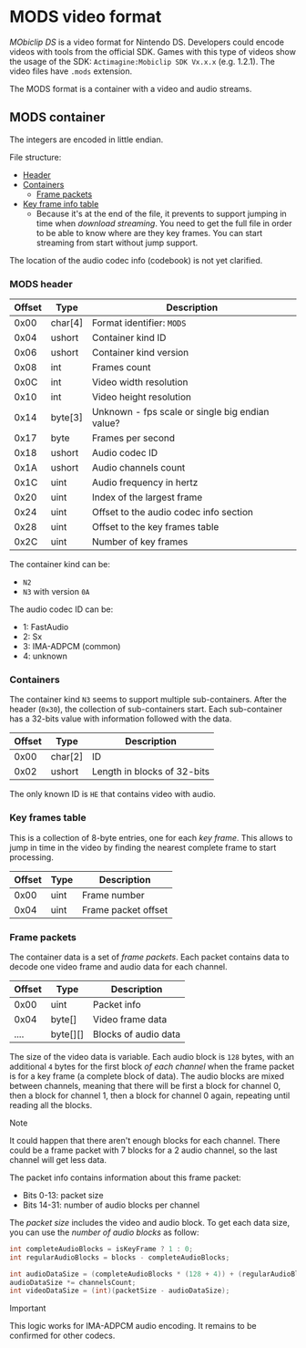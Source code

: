 # MODS video format

_MObiclip DS_ is a video format for Nintendo DS. Developers could encode videos
with tools from the official SDK. Games with this type of videos show the usage
of the SDK: `Actimagine:Mobiclip SDK Vx.x.x` (e.g. 1.2.1). The video files have
`.mods` extension.

The MODS format is a container with a video and audio streams.

## MODS container

The integers are encoded in little endian.

File structure:

- [Header](#mods-header)
- [Containers](#containers)
  - [Frame packets](#frame-packets)
- [Key frame info table](#key-frames-table)
  - Because it's at the end of the file, it prevents to support jumping in time
    when _download streaming_. You need to get the full file in order to be able
    to know where are they key frames. You can start streaming from start
    without jump support.

The location of the audio codec info (codebook) is not yet clarified.

### MODS header

| Offset | Type    | Description                                     |
| ------ | ------- | ----------------------------------------------- |
| 0x00   | char[4] | Format identifier: `MODS`                       |
| 0x04   | ushort  | Container kind ID                               |
| 0x06   | ushort  | Container kind version                          |
| 0x08   | int     | Frames count                                    |
| 0x0C   | int     | Video width resolution                          |
| 0x10   | int     | Video height resolution                         |
| 0x14   | byte[3] | Unknown - fps scale or single big endian value? |
| 0x17   | byte    | Frames per second                               |
| 0x18   | ushort  | Audio codec ID                                  |
| 0x1A   | ushort  | Audio channels count                            |
| 0x1C   | uint    | Audio frequency in hertz                        |
| 0x20   | uint    | Index of the largest frame                      |
| 0x24   | uint    | Offset to the audio codec info section          |
| 0x28   | uint    | Offset to the key frames table                  |
| 0x2C   | uint    | Number of key frames                            |

The container kind can be:

- `N2`
- `N3` with version `0A`

The audio codec ID can be:

- 1: FastAudio
- 2: Sx
- 3: IMA-ADPCM (common)
- 4: unknown

### Containers

The container kind `N3` seems to support multiple sub-containers. After the
header (`0x30`), the collection of sub-containers start. Each sub-container has
a 32-bits value with information followed with the data.

| Offset | Type    | Description                 |
| ------ | ------- | --------------------------- |
| 0x00   | char[2] | ID                          |
| 0x02   | ushort  | Length in blocks of 32-bits |

The only known ID is `HE` that contains video with audio.

### Key frames table

This is a collection of 8-byte entries, one for each _key frame_. This allows to
jump in time in the video by finding the nearest complete frame to start
processing.

| Offset | Type | Description         |
| ------ | ---- | ------------------- |
| 0x00   | uint | Frame number        |
| 0x04   | uint | Frame packet offset |

### Frame packets

The container data is a set of _frame packets_. Each packet contains data to
decode one video frame and audio data for each channel.

| Offset | Type     | Description          |
| ------ | -------- | -------------------- |
| 0x00   | uint     | Packet info          |
| 0x04   | byte[]   | Video frame data     |
| ....   | byte[][] | Blocks of audio data |

The size of the video data is variable. Each audio block is `128` bytes, with an
additional `4` bytes for the first block _of each channel_ when the frame packet
is for a key frame (a complete block of data). The audio blocks are mixed
between channels, meaning that there will be first a block for channel 0, then a
block for channel 1, then a block for channel 0 again, repeating until reading
all the blocks.

> [!NOTE]  
> It could happen that there aren't enough blocks for each channel. There could
> be a frame packet with 7 blocks for a 2 audio channel, so the last channel
> will get less data.

The packet info contains information about this frame packet:

- Bits 0-13: packet size
- Bits 14-31: number of audio blocks per channel

The _packet size_ includes the video and audio block. To get each data size, you
can use the _number of audio blocks_ as follow:

```csharp
int completeAudioBlocks = isKeyFrame ? 1 : 0;
int regularAudioBlocks = blocks - completeAudioBlocks;

int audioDataSize = (completeAudioBlocks * (128 + 4)) + (regularAudioBlocks * 128);
audioDataSize *= channelsCount;
int videoDataSize = (int)(packetSize - audioDataSize);
```

> [!IMPORTANT]  
> This logic works for IMA-ADPCM audio encoding. It remains to be confirmed for
> other codecs.
